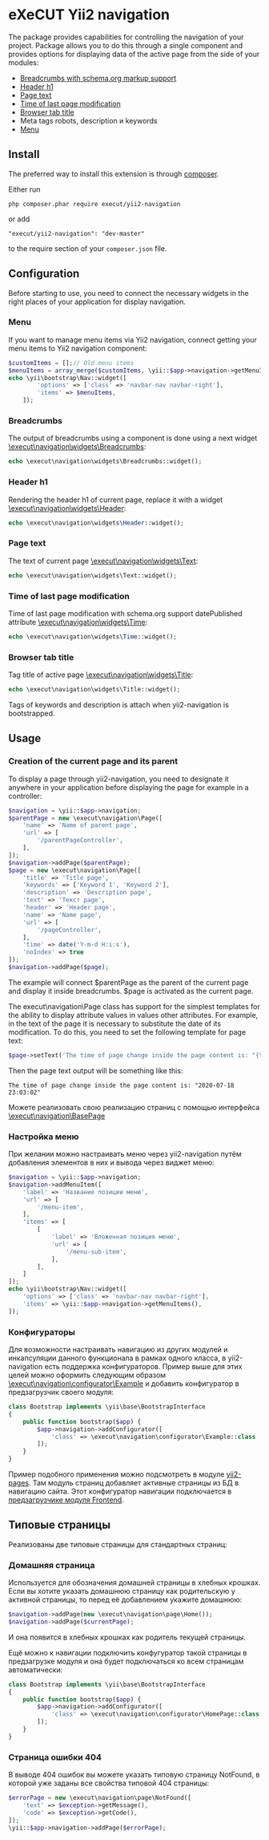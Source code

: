 # eXeCUT Yii2 navigation

The package provides capabilities for controlling the navigation of your project. Package allows you to do this through a single component
and provides options for displaying data of the active page from the side of your modules:
* [Breadcrumbs with schema.org markup support](#breadcrumbs)
* [Header h1](#header-h1)
* [Page text](#page-text)
* [Time of last page modification](#time-of-last-page-modification)
* [Browser tab title](#browser-tab-title)
* Meta tags robots, description и keywords
* [Menu](#menu-setting)

## Install


The preferred way to install this extension is through [composer](http://getcomposer.org/download/).

Either run

```
php composer.phar require execut/yii2-navigation
```

or add

```
"execut/yii2-navigation": "dev-master"
```

to the require section of your `composer.json` file.

## Configuration

Before starting to use, you need to connect the necessary widgets in the right places of your application for display
navigation.

### Menu
If you want to manage menu items via Yii2 navigation, connect getting your menu items to Yii2 navigation component:
```php
$customItems = [];// Old menu items
$menuItems = array_merge($customItems, \yii::$app->navigation->getMenuItems());
echo \yii\bootstrap\Nav::widget([
        'options' => ['class' => 'navbar-nav navbar-right'],
        'items' => $menuItems,
    ]);
```

### Breadcrumbs
The output of breadcrumbs using a component is done using a next widget
 [\execut\navigation\widgets\Breadcrumbs](https://github.com/execut/yii2-navigation/blob/master/src/widgets/Breadcrumbs.php):
```php
echo \execut\navigation\widgets\Breadcrumbs::widget();
```

### Header h1
Rendering the header h1 of current page, replace it with a widget [\execut\navigation\widgets\Header](https://github.com/execut/yii2-navigation/blob/master/src/widgets/Header.php):
```php
echo \execut\navigation\widgets\Header::widget();
```

### Page text
The text of current page [\execut\navigation\widgets\Text](https://github.com/execut/yii2-navigation/blob/master/src/widgets/Text.php):
```php
echo \execut\navigation\widgets\Text::widget();
```

### Time of last page modification
Time of last page modification with schema.org support datePublished attribute [\execut\navigation\widgets\Time](https://github.com/execut/yii2-navigation/blob/master/widgets/Time.php):
```php
echo \execut\navigation\widgets\Time::widget();
```

### Browser tab title
Tag title of active page [\execut\navigation\widgets\Title](https://github.com/execut/yii2-navigation/blob/master/src/widgets/Title.php):
```php
echo \execut\navigation\widgets\Title::widget();
```

Tags of keywords and description is attach when yii2-navigation is bootstrapped.

## Usage
### Creation of the current page and its parent
To display a page through yii2-navigation, you need to designate it anywhere in your application before displaying the page
for example in a controller:
```php
$navigation = \yii::$app->navigation;
$parentPage = new \execut\navigation\Page([
    'name' => 'Name of parent page',
    'url' => [
        '/parentPageController',
    ],
]);
$navigation->addPage($parentPage);
$page = new \execut\navigation\Page([
    'title' => 'Title page',
    'keywords' => ['Keyword 1', 'Keyword 2'],
    'description' => 'Description page',
    'text' => 'Текст page',
    'header' => 'Header page',
    'name' => 'Name page',
    'url' => [
        '/pageController',
    ],
    'time' => date('Y-m-d H:i:s'),
    'noIndex' => true
]);
$navigation->addPage($page);
```
The example will connect $parentPage as the parent of the current page and display it inside breadcrumbs.
$page is activated as the current page.

The execut\navigation\Page class has support for the simplest templates for the ability to display attribute values in
values other attributes. For example, in the text of the page it is necessary to substitute the date of its modification.
To do this, you need to set the following template for page text:

```php
$page->setText('The time of page change inside the page content is: "{time}"');
```
Then the page text output will be something like this:
```
The time of page change inside the page content is: "2020-07-18 23:03:02"
```

Можете реализовать свою реализацию страниц с помощью интерфейса
[\execut\navigation\BasePage](https://github.com/execut/yii2-navigation/blob/master/src/BasePage.php)

### Настройка меню

При желании можно настраивать меню через yii2-navigation путём добавления элементов в них и вывода через виджет меню:
```php
$navigation = \yii::$app->navigation;
$navigation->addMenuItem([
    'label' => 'Название позиции меню',
    'url' => [
        '/menu-item',
    ],
    'items' => [
        [
            'label' => 'Вложенная позиция меню',
            'url' => [
                '/menu-sub-item',
            ],
        ],
    ]
]);
echo \yii\bootstrap\Nav::widget([
    'options' => ['class' => 'navbar-nav navbar-right'],
    'items' => \yii::$app->navigation->getMenuItems(),
]);
```

### Конфигураторы
Для возможности настраивать навигацию из других модулей и инкапсуляции данного функционала в рамках одного класса, в
yii2-navigation есть поддержка конфигураторов. Пример выше для этих целей можно оформить следующим образом
[\execut\navigation\configurator\Example](https://github.com/execut/yii2-navigation/blob/master/src/configurator/Example.php)
и добавить конфигуратор в предзагрузчик своего модуля:
```php
class Bootstrap implements \yii\base\BootstrapInterface
{
    public function bootstrap($app) {
        $app->navigation->addConfigurator([
            'class' => \execut\navigation\configurator\Example::class
        ]);
    }
}
```

Пример подобного применения можно подсмотреть в модуле [yii2-pages](https://github.com/execut/yii2-pages/blob/master/navigation/Configurator.php).
Там модуль страниц добавляет активные страницы из БД в навигацию сайта. Этот конфигуратор навигации подключается в
[предзагрузчике модуля Frontend](https://github.com/execut/yii2-pages/blob/master/bootstrap/Frontend.php).

## Типовые страницы
Реализованы две типовые страницы для стандартных страниц:
### Домашняя страница
Используется для обозначения домашней страницы в хлебных крошках. Если вы хотите указать домашнюю страницу
как родительскую у активной страницы, то перед её добавлением укажите домашнюю:
```php
$navigation->addPage(new \execut\navigation\page\Home());
$navigation->addPage($currentPage);
```
И она появится в хлебных крошках как родитель текущей страницы.

Ещё можно к навигации подключить конфугуратор такой страницы в предзагрузке модуля и она будет подключаться ко всем страницам автоматически:
```php
class Bootstrap implements \yii\base\BootstrapInterface
{
    public function bootstrap($app) {
        $app->navigation->addConfigurator([
            'class' => \execut\navigation\configurator\HomePage::class
        ]);
    }
}
```

### Страница ошибки 404
В выводе 404 ошибок вы можете указать типовую страницу NotFound, в которой уже заданы все свойства типовой 404
страницы:
```php
$errorPage = new \execut\navigation\page\NotFound([
    'text' => $exception->getMessage(),
    'code' => $exception->getCode(),
]);
\yii::$app->navigation->addPage($errorPage);
```
